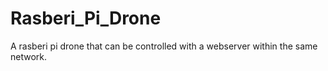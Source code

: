 # Rasberi_Pi_Drone
A rasberi pi drone that can be controlled with a webserver within the same network.
